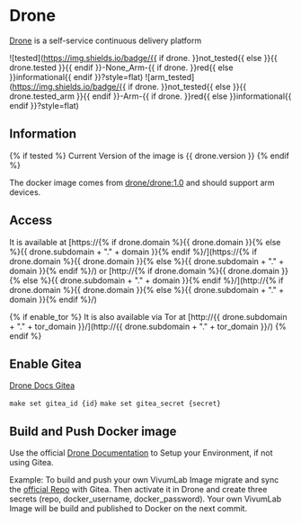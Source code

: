 # Drone

[Drone](https://drone.io) is a self-service continuous delivery platform

![tested](https://img.shields.io/badge/{{ if drone. }}not_tested{{ else }}{{ drone.tested }}{{ endif }}-None_Arm-{{ if drone. }}red{{ else }}informational{{ endif }}?style=flat)
![arm_tested](https://img.shields.io/badge/{{ if drone. }}not_tested{{ else }}{{ drone.tested_arm }}{{ endif }}-Arm-{{ if drone. }}red{{ else }}informational{{ endif }}?style=flat)

## Information

{% if tested %}
Current Version of the image is {{ drone.version }}
{% endif %}

The docker image comes from [drone/drone:1.0](https://hub.docker.com/r/drone/drone) and should support arm devices.

## Access

It is available at [https://{% if drone.domain %}{{ drone.domain }}{% else %}{{ drone.subdomain + "." + domain }}{% endif %}/](https://{% if drone.domain %}{{ drone.domain }}{% else %}{{ drone.subdomain + "." + domain }}{% endif %}/) or [http://{% if drone.domain %}{{ drone.domain }}{% else %}{{ drone.subdomain + "." + domain }}{% endif %}/](http://{% if drone.domain %}{{ drone.domain }}{% else %}{{ drone.subdomain + "." + domain }}{% endif %}/)

{% if enable_tor %}
It is also available via Tor at [http://{{ drone.subdomain + "." + tor_domain }}/](http://{{ drone.subdomain + "." + tor_domain }}/)
{% endif %}

## Enable Gitea

[Drone Docs Gitea](https://docs.drone.io/server/provider/gitea/)

`make set gitea_id {id}`
`make set gitea_secret {secret}`

## Build and Push Docker image

Use the official [Drone Documentation](https://docs.drone.io/) to Setup your Environment, if not using Gitea.

Example:
To build and push your own VivumLab Image migrate and sync the [official Repo](https://github.com/Vivumlab/VivumLab/) with Gitea.
Then activate it in Drone and create three secrets (repo, docker_username, docker_password).
Your own VivumLab Image will be build and published to Docker on the next commit.
